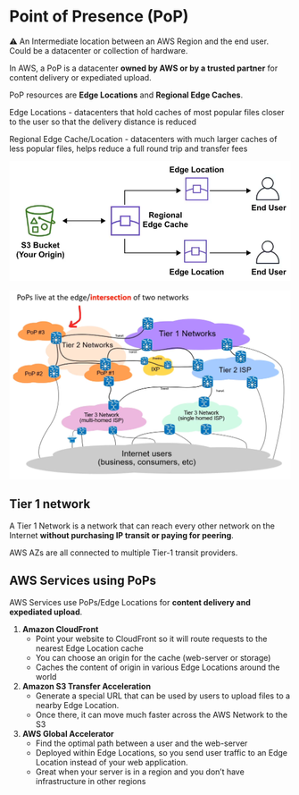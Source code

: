 # Point of Presence (PoP)

<aside>
⚠️ An Intermediate location between an AWS Region and the end user. Could be a datacenter or collection of hardware.

</aside>

In AWS, a PoP is a datacenter **owned by AWS or by a trusted partner** for content delivery or expediated upload.

PoP resources are **Edge Locations** and **Regional Edge Caches**.

Edge Locations - datacenters that hold caches of most popular files closer to the user so that the delivery distance is reduced

Regional Edge Cache/Location - datacenters with much larger caches of less popular files, helps reduce a full round trip and transfer fees

![Untitled](Point%20of%20Presence%20(PoP)%204248cb36d3e6464b89ec29290b301dc0/Untitled.png)

![Untitled](Point%20of%20Presence%20(PoP)%204248cb36d3e6464b89ec29290b301dc0/Untitled%201.png)

## Tier 1 network

A Tier 1 Network is a network that can reach every other network on the Internet **without purchasing IP transit or paying for peering**.

AWS AZs are all connected to multiple Tier-1 transit providers.

## AWS Services using PoPs

AWS Services use PoPs/Edge Locations for **content delivery and expediated upload**.

1. **Amazon CloudFront**
    - Point your website to CloudFront so it will route requests to the nearest Edge Location cache
    - You can choose an origin for the cache (web-server or storage)
    - Caches the content of origin in various Edge Locations around the world
2. **Amazon S3 Transfer Acceleration**
    - Generate a special URL that can be used by users to upload files to a nearby Edge Location.
    - Once there, it can move much faster across the AWS Network to the S3
3. **AWS Global Accelerator**
    - Find the optimal path between a user and the web-server
    - Deployed within Edge Locations, so you send user traffic to an Edge Location instead of your web application.
    - Great when your server is in a region and you don’t have infrastructure in other regions